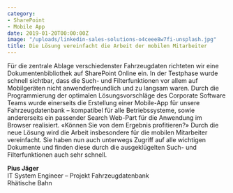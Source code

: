 ```yaml
---
category:
- SharePoint
- Mobile App
date: 2019-01-20T00:00:00Z
image: "/uploads/linkedin-sales-solutions-o4ceee8w7fi-unsplash.jpg"
title: Die Lösung vereinfacht die Arbeit der mobilen Mitarbeiter
---
```


Für die zentrale Ablage verschiedenster Fahrzeugdaten richteten wir eine Dokumentenbibliothek auf SharePoint Online ein. In der Testphase wurde schnell sichtbar, dass die Such- und Filterfunktionen vor allem auf Mobilgeräten nicht anwenderfreundlich und zu langsam waren. Durch die Programmierung der optimalen Lösungsvorschläge des Corporate Software Teams wurde einerseits die Erstellung einer Mobile-App für unsere Fahrzeugdatenbank – kompatibel für alle Betriebssysteme, sowie andererseits ein passender Search Web-Part für die Anwendung im Browser realisiert. «Können Sie von dem Ergebnis profitieren?» Durch die neue Lösung wird die Arbeit insbesondere für die mobilen Mitarbeiter vereinfacht. Sie haben nun auch unterwegs Zugriff auf alle wichtigen Dokumente und finden diese durch die ausgeklügelten Such- und Filterfunktionen auch sehr schnell.

**Pius Jäger**  
IT System Engineer – Projekt Fahrzeugdatenbank  
Rhätische Bahn